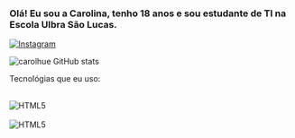 
### Olá! Eu sou a Carolina, tenho 18 anos e sou estudante de TI na Escola Ulbra São Lucas.

[![Instagram](https://img.shields.io/badge/Instagram-E4405F?style=for-the-badge&logo=instagram&logoColor=white)](https://www.instagram.com/carol_jsjjs/)

![carolhue GitHub stats](https://github-readme-stats.vercel.app/api?username=carolhue&show_icons=true&theme=dracula)

Tecnológias que eu uso:
<div style= "display: inline_block"><br/>
<img align alt="HTML5" scr="https://img.shields.io/badge/HTML-239120?style=for-the-badge&logo=html5&logoColor=white" />
</div>

<div style= "display: inline_block"><br/>
<img align alt="HTML5" scr="https://img.shields.io/badge/HTML-239120?style=for-the-badge&logo=html5&logoColor=white" />
